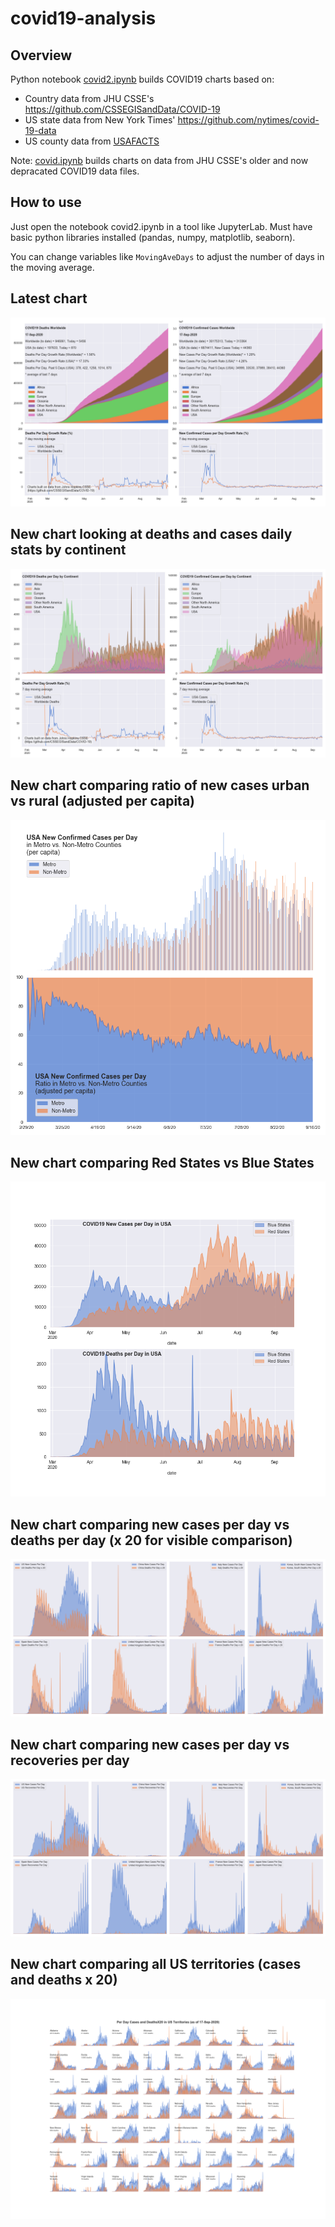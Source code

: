 # covid19-analysis

## Overview
Python notebook [covid2.ipynb](https://github.com/danlaw/covid19-analysis/blob/master/covid2.ipynb) builds COVID19 charts based on:
* Country data from JHU CSSE's https://github.com/CSSEGISandData/COVID-19
* US state data from New York Times' https://github.com/nytimes/covid-19-data
* US county data from [USAFACTS](https://usafacts.org/visualizations/coronavirus-covid-19-spread-map/)

Note: [covid.ipynb](https://github.com/danlaw/covid19-analysis/blob/master/covid.ipynb) builds charts on data from JHU CSSE's older and now depracated COVID19 data files.

## How to use
Just open the notebook covid2.ipynb in a tool like JupyterLab. Must have basic python libraries installed (pandas, numpy, matplotlib, seaborn).

You can change variables like ``MovingAveDays`` to adjust the number of days in the moving average.

## Latest chart
![Latest chart](charts/20200917-covid19-chart.png)

## New chart looking at deaths and cases daily stats by continent
![Comparison chart](charts/20200917-covid19-chart-perday.png)

## New chart comparing ratio of new cases urban vs rural (adjusted per capita)
![Urban rural per capita chart](charts/20200917-US-counties-urban-vs-rural-per-capita.png)

## New chart comparing Red States vs Blue States
![Red vs Blue chart](charts/20200917-compare-daily-red-vs-blue-states.png)

## New chart comparing new cases per day vs deaths per day (x 20 for visible comparison)
![Comparison chart](charts/20200917-comparison-chart.png)

## New chart comparing new cases per day vs recoveries per day
![Recovery chart](charts/20200917-comparison-recovery-chart.png)

## New chart comparing all US territories (cases and deaths x 20)
![Territories chart](charts/20200917-compare-US-territories.png)

